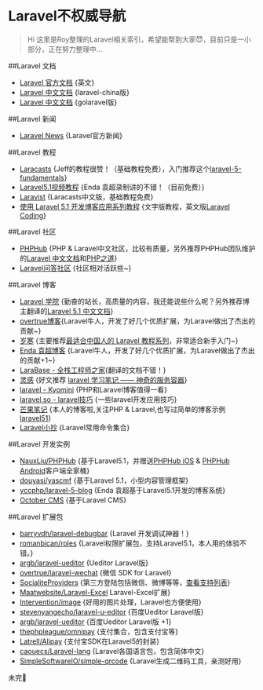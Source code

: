 # Laravel不权威导航

> Hi 这里是Roy整理的Laravel相关索引，希望能帮到大家:smiling_imp:，目前只是一小部分，正在努力整理中...

##Laravel 文档

 - [Laravel 官方文档](http://laravel.com/)       {英文}
 - [Laravel 中文文档](http://laravel-china.org/) {laravel-china版} 
 - [Laravel 中文文档](http://laravel-china.org/) {golaravel版}  

##Laravel 新闻
 - [Laravel News](https://laravel-news.com/) {Laravel官方新闻}  
 
##Laravel 教程

 - [Laracasts](https://laracasts.com) {Jeff的教程很赞！（基础教程免费），入门推荐这个[laravel-5-fundamentals](https://laracasts.com/series/laravel-5-fundamentals)}
 - [Laravel5.1视频教程](http://www.phpyc.com/search/tag/44)   {Enda 袁超录制讲的不错！（目前免费）} 
 - [Laravist](https://laravist.com/) {Laracasts中文版，基础教程免费}
 - [使用 Laravel 5.1 开发博客应用系列教程](https://phphub.org/topics/1564) {文字版教程，英文版[Laravel Coding](http://laravelcoding.com/blog)}
 
##Laravel 社区 
 - [PHPHub](https://phphub.org/) {PHP & Laravel中文社区，比较有质量，另外推荐PHPHub团队维护的[Laravel 中文文档](http://laravel-china.org/)和[PHP之道](http://laravel-china.github.io/php-the-right-way/)} 
 - [Laravel问答社区](http://wenda.golaravel.com/) {社区相对活跃些~}
 
##Laravel 博客
 - [Laravel 学院](http://laravelacademy.org/) {勤奋的站长，高质量的内容，我还能说些什么呢？另外推荐博主翻译的[Laravel 5.1 中文文档](http://laravelacademy.org/laravel-docs-5_1)} 
 - [overtrue博客](http://overtrue.me/){Laravel牛人，开发了好几个优质扩展，为Laravel做出了杰出的贡献~}
 - [岁寒](https://lvwenhan.com) {主要推荐[最适合中国人的 Laravel 教程系列](https://lvwenhan.com/laravel/432.html)，非常适合新手入门~}
 - [Enda 袁超博客](http://www.phpyc.com/) {Laravel牛人，开发了好几个优质扩展，为Laravel做出了杰出的贡献+1~}
 - [LaraBase - 全栈工程师之家](http://laravelbase.com/){翻译的文档不错！}
 - [灵感](https://www.insp.top/) {好文推荐 [laravel 学习笔记 —— 神奇的服务容器](https://www.insp.top/article/learn-laravel-container)}
 - [laravel - Kyomini](http://www.kyomini.com/) {PHP和Laravel博客值得一看}
 - [laravel.so - laravel技巧](http://laravel.so/) {一些laravel开发应用技巧}
 - [芒果笔记](http://note.mango.im/) {本人的博客啦,关注PHP & Laravel,也写过简单的博客示例[laravel51](https://github.com/mangoim/laravel51)}
 - [Laravel小抄](http://cheats.jesse-obrien.ca/) {Laravel常用命令集合} 

##Laravel 开发实例
 - [NauxLiu/PHPHub](https://github.com/NauxLiu/phphub-server) {基于Laravel5.1，并赠送[PHPHub iOS](https://github.com/Aufree/phphub-ios) & [PHPHub Android](https://github.com/CycloneAxe/phphub-android)客户端全家桶}    
 - [douyasi/yascmf](https://github.com/douyasi/yascmf) {基于Laravel 5.1，小型内容管理框架}
 - [yccphp/laravel-5-blog](https://github.com/yccphp/laravel-5-blog) {Enda 袁超基于Laravel5.1开发的博客系统}
 - [October CMS](https://octobercms.com/)  {基于Laravel CMS}
 
##Laravel 扩展包
 - [barryvdh/laravel-debugbar](https://github.com/barryvdh/laravel-debugbar) {Laravel 开发调试神器！}
 - [romanbican/roles](https://github.com/romanbican/roles) {Laravel权限扩展包，支持Laravel5.1，本人用的体验不错。}
 - [argb/laravel-ueditor](https://github.com/argb/laravel-ueditor) {Ueditor Laravel版}
 - [overtrue/laravel-wechat](https://github.com/overtrue/laravel-wechat) {微信 SDK for Laravel}
 - [SocialiteProviders](https://github.com/SocialiteProviders) {第三方登陆包括微信、微博等等，[查看支持列表](http://socialiteproviders.github.io/)}
 - [Maatwebsite/Laravel-Excel](https://github.com/Maatwebsite/Laravel-Excel) Laravel-Excel扩展}
 - [Intervention/image](https://github.com/Intervention/image) {好用的图片处理，Laravel也方便使用}
 - [stevenyangecho/laravel-u-editor](https://github.com/stevenyangecho/laravel-u-editor) {百度Ueditor Laravel版}
 - [argb/laravel-ueditor](https://github.com/argb/laravel-ueditor) {百度Ueditor Laravel版 +1}
 - [thephpleague/omnipay](https://github.com/thephpleague/omnipay)  {支付集合，包含支付宝等}
 - [Latrell/Alipay](https://github.com/Latrell/Alipay) {支付宝SDK在Laravel5的封装}
 - [caouecs/Laravel-lang](https://github.com/caouecs/Laravel-lang) {Laravel各国语言包，包含简体中文}
 - [SimpleSoftwareIO/simple-qrcode](https://github.com/SimpleSoftwareIO/simple-qrcode) {Laravel生成二维码工具，亲测好用}
 

 
 
未完:dog:




